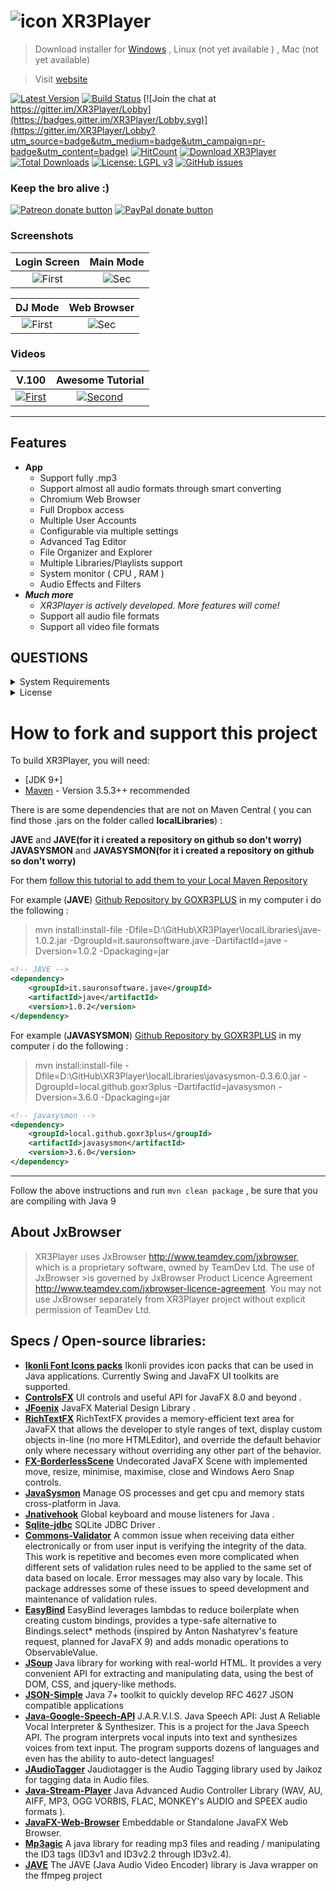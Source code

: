 # ![icon](https://cloud.githubusercontent.com/assets/20374208/26214265/6b605cae-3c04-11e7-9c14-2cd59e10dd03.png)   XR3Player


> Download installer for [ Windows](https://github.com/goxr3plus/XR3Player/releases/download/V3.102/XR3Player_Installer.exe) ,  Linux (not yet available )  ,  Mac (not yet available)

> Visit  [website](https://goxr3plus.github.io/xr3player.io/)


[![Latest Version](https://img.shields.io/github/release/goxr3plus/XR3Player.svg?style=flat-square)](https://github.com/goxr3plus/XR3Player/releases)
[![Build Status](https://travis-ci.org/goxr3plus/XR3Player.svg?branch=master)](https://travis-ci.org/goxr3plus/XR3Player)
[![Join the chat at https://gitter.im/XR3Player/Lobby](https://badges.gitter.im/XR3Player/Lobby.svg)](https://gitter.im/XR3Player/Lobby?utm_source=badge&utm_medium=badge&utm_campaign=pr-badge&utm_content=badge)
[![HitCount](http://hits.dwyl.io/goxr3plus/xr3player.svg)](http://hits.dwyl.io/goxr3plus/xr3player)
<a href="https://sourceforge.net/projects/xr3player/files/latest/download" rel="nofollow"><img alt="Download XR3Player" src="https://img.shields.io/sourceforge/dt/xr3player.svg"></a>
[![Total Downloads](https://img.shields.io/github/downloads/goxr3plus/XR3Player/total.svg)](https://github.com/goxr3plus/XR3Player/releases)
[![License: LGPL v3](https://img.shields.io/badge/License-LGPL%20v3-blue.svg)](https://www.gnu.org/licenses/lgpl-3.0)
[![GitHub issues](https://img.shields.io/github/issues/goxr3plus/XR3Player.svg)](https://github.com//goxr3plus/XR3Player/issues)

### Keep the bro alive :)

<a href="https://patreon.com/preview/8adae1b75d654b2899e04a9e1111f0eb" title="Donate to this project using Patreon"><img src="https://img.shields.io/badge/patreon-donate-yellow.svg" alt="Patreon donate button" /></a>
<a href="https://www.paypal.me/GOXR3PLUSCOMPANY" title="Donate to this project using Paypal"><img src="https://img.shields.io/badge/paypal-donate-yellow.svg" alt="PayPal donate button" /></a>

### Screenshots

| Login Screen | Main Mode 
|:-:|:-:|
| ![First](https://user-images.githubusercontent.com/20374208/39787545-8e9887cc-532e-11e8-928d-88bfed16feef.png) | ![Sec](https://user-images.githubusercontent.com/20374208/39787543-8dea1142-532e-11e8-8243-492308a77a55.png) |

| DJ Mode | Web Browser 
|:-:|:-:|
| ![First](https://user-images.githubusercontent.com/20374208/39787544-8e5cf496-532e-11e8-99dd-a994ad968b0e.png) | ![Sec](https://user-images.githubusercontent.com/20374208/39830631-abdc74b4-53ca-11e8-835d-407c0e73659c.png) |

### Videos

| V.100 | Awesome Tutorial |
|:-:|:-:|
| [![First](http://img.youtube.com/vi/328bsim5ltg/0.jpg)](https://www.youtube.com/watch?v=328bsim5ltg)  | [![Second](http://img.youtube.com/vi/pLug--wWoak/0.jpg)](https://www.youtube.com/watch?v=pLug--wWoak) |

-------------------------------------------------------------------------------------

## Features
- **App**
  - Support fully .mp3
  - Support almost all audio formats through smart converting
  - Chromium Web Browser
  - Full Dropbox access
  - Multiple User Accounts
  - Configurable via multiple settings
  - Advanced Tag Editor
  - File Organizer and Explorer
  - Multiple Libraries/Playlists support
  - System monitor ( CPU , RAM )
   - Audio Effects and Filters
- _**Much more**_
  - _XR3Player is actively developed. More features will come!_
  - Support all audio file formats
  - Support all video file formats


## QUESTIONS
<details>
  <summary>System Requirements</summary>
  <p>
   
    1) At least 4 Cores CPU > 2.0 GHZ CPU Intel or AMD 
     
    2) A good GPU (Graphics Processing Unit) [ It requires graphic power for visualizers ]

    3) At least 4GB DDR3|DDR4 Ram [ Java Programs are known to consume a little bit more RAM ;) ]
  </p>
</details>

<details>
  <summary>License</summary>
  <p>
    https://www.google.com/search?q=GNU+LGPL+3.0&oq=GNU+LGPL+3.0&aqs=chrome..69i57j0.6247j0j4&sourceid=chrome&ie=UTF-8
  </p>
</details>

# How to fork and support this project

To build XR3Player, you will need:

* [JDK 9+]
* [Maven](http://maven.apache.org/) - Version 3.5.3++ recommended

There is are some dependencies that are not on Maven Central ( you can find those .jars on the folder called **localLibraries**) :

**JAVE** and **JAVE(for it i created a repository on github so don't worry)**
**JAVASYSMON** and **JAVASYSMON(for it i created a repository on github so don't worry)**

For them [follow this tutorial to add them to your Local Maven Repository](https://www.mkyong.com/maven/how-to-include-library-manully-into-maven-local-repository/) 

For example (**JAVE**) [Github Repository by GOXR3PLUS](https://github.com/goxr3plus/JAVE) in my computer i do the following :

> mvn install:install-file -Dfile=D:\GitHub\XR3Player\localLibraries\jave-1.0.2.jar -DgroupId=it.sauronsoftware.jave -DartifactId=jave -Dversion=1.0.2 -Dpackaging=jar

```XML
<!-- JAVE -->
<dependency>
	<groupId>it.sauronsoftware.jave</groupId>
	<artifactId>jave</artifactId>
	<version>1.0.2</version>
</dependency>
```

For example (**JAVASYSMON**) [Github Repository by GOXR3PLUS](https://github.com/goxr3plus/javasysmon) in my computer i do the following :

> mvn install:install-file -Dfile=D:\GitHub\XR3Player\localLibraries\javasysmon-0.3.6.0.jar -DgroupId=local.github.goxr3plus -DartifactId=javasysmon -Dversion=3.6.0 -Dpackaging=jar

```XML
<!-- javasysmon -->
<dependency>                                      
	<groupId>local.github.goxr3plus</groupId>     
	<artifactId>javasysmon</artifactId>           
	<version>3.6.0</version>                      
</dependency>                                     
```
---

Follow the above instructions and run ``mvn clean package`` , be sure that you are compiling with Java 9

## About JxBrowser

>XR3Player uses JxBrowser http://www.teamdev.com/jxbrowser, which is a proprietary software, owned by TeamDev Ltd. The use of JxBrowser >is governed by JxBrowser Product Licence Agreement http://www.teamdev.com/jxbrowser-licence-agreement. 
>You may not use JxBrowser separately from XR3Player project without explicit permission of TeamDev Ltd.


## Specs / Open-source libraries:


- [**Ikonli Font Icons packs**](https://aalmiray.github.io/ikonli) Ikonli provides icon packs that can be used in Java applications. Currently Swing and JavaFX UI toolkits are supported.
- [**ControlsFX**](http://fxexperience.com/controlsfx/features/) UI controls and useful API for JavaFX 8.0 and beyond .
- [**JFoenix**](http://www.jfoenix.com/)  JavaFX Material Design Library .
- [**RichTextFX**](https://github.com/FXMisc/RichTextFX) RichTextFX provides a memory-efficient text area for JavaFX that allows the developer to style ranges of text, display custom objects in-line (no more HTMLEditor), and override the default behavior only where necessary without overriding any other part of the behavior.
- [**FX-BorderlessScene**](https://github.com/goxr3plus/FX-BorderlessScene) Undecorated JavaFX Scene with implemented move, resize, minimise, maximise, close and Windows Aero Snap controls.
- [**JavaSysmon**](https://github.com/goxr3plus/javasysmon) Manage OS processes and get cpu and memory stats cross-platform in Java. 
- [**Jnativehook**](https://github.com/kwhat/jnativehook) Global keyboard and mouse listeners for Java .
- [**Sqlite-jdbc**](https://github.com/xerial/sqlite-jdbc) SQLite JDBC Driver .
- [**Commons-Validator**](https://commons.apache.org/proper/commons-validator/) A common issue when receiving data either electronically or from user input is verifying the integrity of the data. This work is repetitive and becomes even more complicated when different sets of validation rules need to be applied to the same set of data based on locale. Error messages may also vary by locale. This package addresses some of these issues to speed development and maintenance of validation rules.
- [**EasyBind**](https://github.com/TomasMikula/EasyBind) EasyBind leverages lambdas to reduce boilerplate when creating custom bindings, provides a type-safe alternative to Bindings.select* methods (inspired by Anton Nashatyrev's feature request, planned for JavaFX 9) and adds monadic operations to ObservableValue.
- [**JSoup**](https://jsoup.org/) Java library for working with real-world HTML. It provides a very convenient API for extracting and manipulating data, using the best of DOM, CSS, and jquery-like methods.
- [**JSON-Simple**](https://github.com/cliftonlabs/json-simple) Java 7+ toolkit to quickly develop RFC 4627 JSON compatible applications
- [**Java-Google-Speech-API**](https://github.com/goxr3plus/java-google-speech-api) J.A.R.V.I.S. Java Speech API: Just A Reliable Vocal Interpreter & Synthesizer. This is a project for the Java Speech API. The program interprets vocal inputs into text and synthesizes voices from text input. The program supports dozens of languages and even has the ability to auto-detect languages!
- [**JAudioTagger**](http://www.jthink.net/jaudiotagger/) Jaudiotagger is the Audio Tagging library used by Jaikoz for tagging data in Audio files.
- [**Java-Stream-Player**](https://github.com/goxr3plus/java-stream-player) Java Advanced Audio Controller Library (WAV, AU, AIFF, MP3, OGG VORBIS, FLAC, MONKEY's AUDIO and SPEEX audio formats ).
- [**JavaFX-Web-Browser**](https://github.com/goxr3plus/JavaFX-Web-Browser) Embeddable or Standalone JavaFX Web Browser.
- [**Mp3agic**](https://github.com/mpatric/mp3agic) A java library for reading mp3 files and reading / manipulating the ID3 tags (ID3v1 and ID3v2.2 through ID3v2.4).
- [**JAVE**](http://www.sauronsoftware.it/projects/jave/) The JAVE (Java Audio Video Encoder) library is Java wrapper on the ffmpeg project
